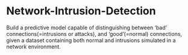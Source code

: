 # Network-Intrusion-Detection
Build a predictive model capable of distinguishing between ‘bad’ connections(=intrusions or attacks), and ‘good’(=normal) connections, given a dataset containing both normal and intrusions simulated in a network environment.
